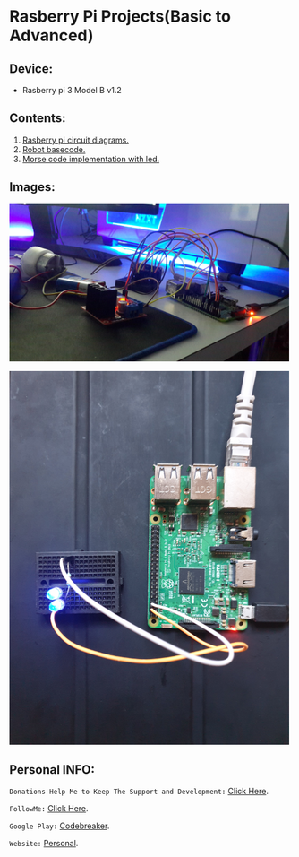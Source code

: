 # Rasberry Pi Projects(Basic to Advanced)
## Device:
- Rasberry pi 3 Model B v1.2
## Contents:
1. [Rasberry pi circuit diagrams.](https://github.com/CodeBreaker444/rasberrypi-projects/tree/master/rasberry-pi-connection-diagrams)
2. [Robot basecode.](https://github.com/CodeBreaker444/rasberrypi-projects/tree/master/robot-basecode)
4. [Morse code implementation with led.](https://github.com/CodeBreaker444/rasberrypi-projects/tree/master/morse-code-blinking-led)


## Images:
<img src="/images/dc-motor.jpg" width="500" caption="DC-motor running with respect to ultrasonic sensor"></img>

<img src="/images/morse.jpg" width="500" caption="Morse code visual representation"></img>

## Personal INFO:
`Donations Help Me to Keep The Support and Development:` [Click Here](https://paypal.me/zer0error).

`FollowMe:` [Click Here](https://facebook.com/zer0error/).

`Google Play:` [Codebreaker](https://play.google.com/store/apps/dev?id=8331274631553271784&hl=en).

`Website:` [Personal](https://govardhanchitrada.me).
